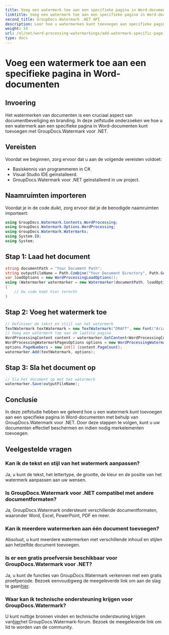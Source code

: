 ```yaml
---
title: Voeg een watermerk toe aan een specifieke pagina in Word-documenten
linktitle: Voeg een watermerk toe aan een specifieke pagina in Word-documenten
second_title: GroupDocs.Watermark .NET API
description: Leer hoe u watermerken kunt toevoegen aan specifieke pagina's in Word-documenten met behulp van GroupDocs voor .NET. Bescherm uw inhoud moeiteloos.
weight: 14
url: /nl/net/word-processing-watermarkings/add-watermark-specific-page-word-docs/
type: docs
---
```

# Voeg een watermerk toe aan een specifieke pagina in Word-documenten

## Invoering
Het watermerken van documenten is een cruciaal aspect van documentbeveiliging en branding. In deze zelfstudie onderzoeken we hoe u een watermerk aan een specifieke pagina in Word-documenten kunt toevoegen met GroupDocs.Watermark voor .NET.
## Vereisten
Voordat we beginnen, zorg ervoor dat u aan de volgende vereisten voldoet:
- Basiskennis van programmeren in C#.
- Visual Studio IDE geïnstalleerd.
- GroupDocs.Watermark voor .NET geïnstalleerd in uw project.

## Naamruimten importeren
Voordat je in de code duikt, zorg ervoor dat je de benodigde naamruimten importeert:
```csharp
using GroupDocs.Watermark.Contents.WordProcessing;
using GroupDocs.Watermark.Options.WordProcessing;
using GroupDocs.Watermark.Watermarks;
using System.IO;
using System;
```
## Stap 1: Laad het document
```csharp
string documentPath = "Your Document Path";
string outputFileName = Path.Combine("Your Document Directory", Path.GetFileName(documentPath));
var loadOptions = new WordProcessingLoadOptions();
using (Watermarker watermarker = new Watermarker(documentPath, loadOptions))
{
    // Uw code komt hier terecht
}
```
## Stap 2: Voeg het watermerk toe
```csharp
// Definieer de tekst en stijl van het watermerk
TextWatermark textWatermark = new TextWatermark("DRAFT", new Font("Arial", 42));
// Voeg een watermerk toe aan de laatste pagina
WordProcessingContent content = watermarker.GetContent<WordProcessingContent>();
WordProcessingWatermarkPagesOptions options = new WordProcessingWatermarkPagesOptions();
options.PageNumbers = new int[] {content.PageCount};
watermarker.Add(textWatermark, options);
```
## Stap 3: Sla het document op
```csharp
// Sla het document op met het watermerk
watermarker.Save(outputFileName);
```

## Conclusie
In deze zelfstudie hebben we geleerd hoe u een watermerk kunt toevoegen aan een specifieke pagina in Word-documenten met behulp van GroupDocs.Watermark voor .NET. Door deze stappen te volgen, kunt u uw documenten effectief beschermen en indien nodig merkelementen toevoegen.
## Veelgestelde vragen
### Kan ik de tekst en stijl van het watermerk aanpassen?
Ja, u kunt de tekst, het lettertype, de grootte, de kleur en de positie van het watermerk aanpassen aan uw wensen.
### Is GroupDocs.Watermark voor .NET compatibel met andere documentformaten?
Ja, GroupDocs.Watermark ondersteunt verschillende documentformaten, waaronder Word, Excel, PowerPoint, PDF en meer.
### Kan ik meerdere watermerken aan één document toevoegen?
Absoluut, u kunt meerdere watermerken met verschillende inhoud en stijlen aan hetzelfde document toevoegen.
### Is er een gratis proefversie beschikbaar voor GroupDocs.Watermark voor .NET?
 Ja, u kunt de functies van GroupDocs.Watermark verkennen met een gratis proefperiode. Bezoek eenvoudigweg de meegeleverde link om aan de slag te gaan[hier](https://releases.groupdocs.com/).
### Waar kan ik technische ondersteuning krijgen voor GroupDocs.Watermark?
 U kunt nuttige bronnen vinden en technische ondersteuning krijgen van[hier](https://forum.groupdocs.com/c/watermark/19)het GroupDocs.Watermark-forum. Bezoek de meegeleverde link om lid te worden van de community.